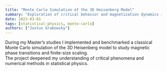 ```yaml
---
title: "Monte Carlo Simulation of the 3D Heisenberg Model"
summary: "Exploration of critical behavior and magnetization dynamics in the 3D Heisenberg model using Monte Carlo methods."
date: 2023-03-01
tags: [statistical-physics, monte-carlo]
authors: ["Justus Grabowsky"]
---
```

During my Master’s studies I implemented and benchmarked a classical Monte Carlo simulation of the 3D Heisenberg model to study magnetic phase transitions and finite-size scaling.  
The project deepened my understanding of critical phenomena and numerical methods in statistical physics.

